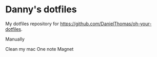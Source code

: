 # Danny's dotfiles

My dotfiles repository for https://github.com/DanielThomas/oh-your-dotfiles.

Manually

Clean my mac
One note
Magnet
